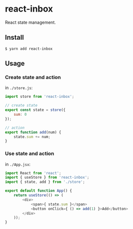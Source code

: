 # react-inbox
React state management.

## Install
``` shell
$ yarn add react-inbox
```

## Usage

### Create state and action 
in `./store.js`:
``` javascript
import store from 'react-inbox';

// create state
export const state = store({
    sum: 0
});

// action
export function add(num) {
    state.sum += num;
}
```

### Use state and action 
in `./App.jsx`:
``` javascript
import React from 'react';
import { useStore } from 'react-inbox';
import { state, add } from './store';

export default function App() {
    return useStore(() => (
        <div>
            <span>{ state.sum }</span>
            <button onClick={ () => add(1) }>Add</button>
        </div>
    ));
}
```
